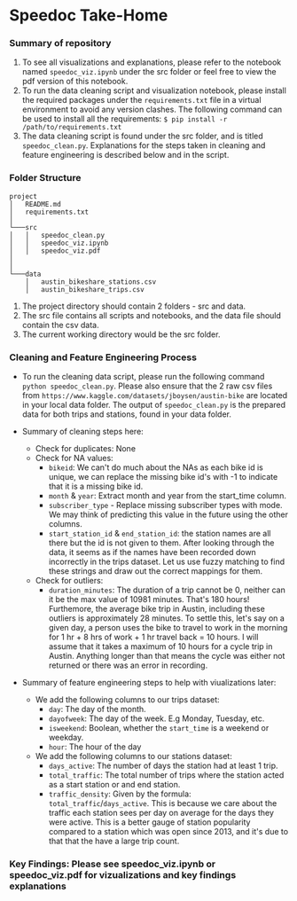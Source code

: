 # Speedoc Take-Home

### Summary of repository
1) To see all visualizations and explanations, please refer to the notebook named `speedoc_viz.ipynb` under the src folder or feel free to view the pdf version of this notebook. 
2) To run the data cleaning script and visualization notebook, please install the required packages under the `requirements.txt` file in a virtual environment to avoid any version clashes. The following command can be used to install all the requirements:  ``` $ pip install -r /path/to/requirements.txt ```
3) The data cleaning script is found under the src folder, and is titled `speedoc_clean.py`. Explanations for the steps taken in cleaning and feature engineering is described below and in the script. 

### Folder Structure
```
project
│   README.md
│   requirements.txt    
│
└───src
│   │   speedoc_clean.py
│   │   speedoc_viz.ipynb
│   │   speedoc_viz.pdf
│
│   
└───data
    │   austin_bikeshare_stations.csv
    │   austin_bikeshare_trips.csv
```
1) The project directory should contain 2 folders - src and data. 
2) The src file contains all scripts and notebooks, and the data file should contain the csv data. 
3) The current working directory would be the src folder. 


### Cleaning and Feature Engineering Process 
- To run the cleaning data script, please run the following command `python speedoc_clean.py`. Please also ensure that the 2 raw csv files from `https://www.kaggle.com/datasets/jboysen/austin-bike` are located in your local data folder. The output of `speedoc_clean.py` is the prepared data for both trips and stations, found in your data folder.  
- Summary of cleaning steps here:
    - Check for duplicates: None 
    - Check for NA values:
        - `bikeid`: We can't do much about the NAs as each bike id is unique, we can replace the missing bike id's with -1 to indicate that it is a missing bike id. 
        - `month` & `year`: Extract month and year from the start_time column.  
        - `subscriber_type` - Replace missing subscriber types with mode. We may think of predicting this value in the future using the other columns. 
        - `start_station_id` & `end_station_id`: the station names are all there but the id is not given to them. After looking through the data, it seems as if the names have been recorded down incorrectly in the trips dataset. Let us use fuzzy matching to find these strings and draw out the correct mappings for them. 
    - Check for outliers:
        - `duration_minutes`: The duration of a trip cannot be 0, neither can it be the max value of 10981 minutes. That's 180 hours! Furthemore, the average bike trip in Austin, including these outliers is approximately 28 minutes. To settle this, let's say on a given day, a person uses the bike to travel to work in the morning for 1 hr + 8 hrs of work + 1 hr travel back = 10 hours. I will assume that it takes a maximum of 10 hours for a cycle trip in Austin. Anything longer than that means the cycle was either not returned or there was an error in recording. 

- Summary of feature engineering steps to help with viualizations later:
    - We add the following columns to our trips dataset: 
        - `day`: The day of the month. 
        - `dayofweek`: The day of the week. E.g Monday, Tuesday, etc. 
        - `isweekend`: Boolean, whether the `start_time` is a weekend or weekday. 
        - `hour`: The hour of the day
    - We add the following columns to our stations dataset:
        - `days_active`: The number of days the station had at least 1 trip. 
        - `total_traffic`: The total number of trips where the station acted as a start station or and end station. 
        - `traffic_density`: Given by the formula: `total_traffic`/`days_active`. This is because we care about the traffic each station sees per day on average for the days they were active. This is a better gauge of station popularity compared to a station which was open since 2013, and it's due to that that the have a large trip count. 

### Key Findings: Please see speedoc_viz.ipynb or speedoc_viz.pdf for vizualizations and key findings explanations







